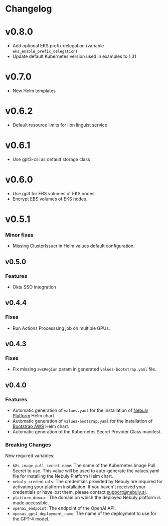 # Changelog

# v0.8.0

- Add optional EKS prefix delegation (variable `eks_enable_prefix_delegation`)
- Update default Kubernetes version used in examples to 1.31

# v0.7.0

- New Helm templates

# v0.6.2

- Default resource limits for lion linguist service

# v0.6.1

- Use gpt3-csi as default storage class

# v0.6.0

- Use gp3 for EBS volumes of EKS nodes.
- Encrypt EBS volumes of EKS nodes.

# v0.5.1

### Minor fixes

- Missing ClusterIssuer in Helm values default configuration.

## v0.5.0

### Features

- Okta SSO integration

## v0.4.4

### Fixes

- Run Actions Processsing job on multiple GPUs.

## v0.4.3

### Fixes

- Fix missing `awsRegion` param in generated `values-bootstrap.yaml` file.

## v0.4.0

### Features

- Automatic generation of `values.yaml` for the installation of [Nebuly Platform](https://github.com/nebuly-ai/helm-charts/tree/main/nebuly-platform) Helm chart.
- Automatic generation of `values-bootsrap.yaml` for the installation of [Bootstrap AWS](https://github.com/nebuly-ai/helm-charts/tree/main/bootstrap-aws) Helm chart.
- Automatic generation of the Kubernetes Secret Provider Class manifest.

### Breaking Changes

New required variables:

- `k8s_image_pull_secret_name`: The name of the Kubernetes Image Pull Secret to use.
  This value will be used to auto-generate the values.yaml file for installing the Nebuly Platform Helm chart.
- `nebuly_credentials`: The credentials provided by Nebuly are required for activating your platform installation.
  If you haven't received your credentials or have lost them, please contact support@nebuly.ai.
- `platform_domain`: The domain on which the deployed Nebuly platform is made accessible.
- `openai_endpoint`: The endpoint of the OpenAI API.
- `openai_gpt4_deployment_name`: The name of the deployment to use for the GPT-4 model.
